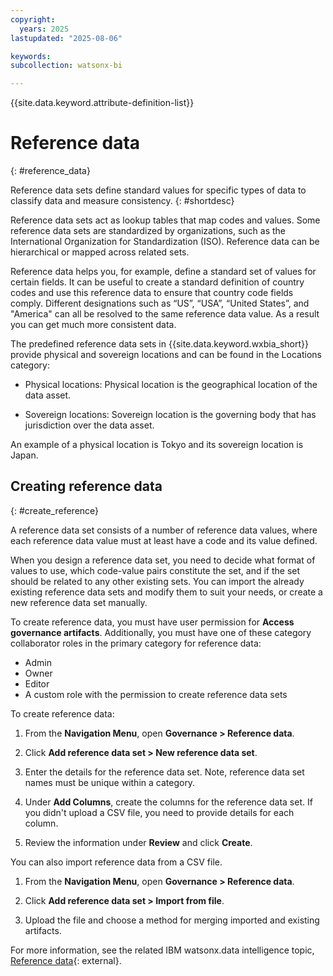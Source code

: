 ```yaml
---
copyright:
  years: 2025
lastupdated: "2025-08-06"

keywords:
subcollection: watsonx-bi

---
```


{{site.data.keyword.attribute-definition-list}}


# Reference data
{: #reference_data}

Reference data sets define standard values for specific types of data to classify data and measure consistency. {: #shortdesc}

Reference data sets act as lookup tables that map codes and values. Some reference data sets are standardized by organizations, such as the International Organization for Standardization (ISO). Reference data can be hierarchical or mapped across related sets.

Reference data helps you, for example, define a standard set of values for certain fields. It can be useful to create a standard definition of country codes and use this reference data to ensure that country code fields comply. Different designations such as “US”, “USA”, “United States”, and "America" can all be resolved to the same reference data value. As a result you can get much more consistent data.

The predefined reference data sets in {{site.data.keyword.wxbia_short}} provide physical and sovereign locations and can be found in the Locations category:

- Physical locations: Physical location is the geographical location of the data asset.

- Sovereign locations: Sovereign location is the governing body that has jurisdiction over the data asset.

An example of a physical location is Tokyo and its sovereign location is Japan.

## Creating reference data
{: #create_reference}

A reference data set consists of a number of reference data values, where each reference data value must at least have a code and its value defined. 

When you design a reference data set, you need to decide what format of values to use, which code-value pairs constitute the set, and if the set should be related to any other existing sets. You can import the already existing reference data sets and modify them to suit your needs, or create a new reference data set manually.

To create reference data, you must have user permission for **Access governance artifacts**. Additionally, you must have one of these category collaborator roles in the primary category for reference data:

- Admin
- Owner
- Editor
- A custom role with the permission to create reference data sets

To create reference data: 

1. From the **Navigation Menu**, open **Governance > Reference data**.

2. Click **Add reference data set > New reference data set**. 

3. Enter the details for the reference data set. Note, reference data set names must be unique within a category.

4. Under **Add Columns**, create the columns for the reference data set. If you didn't upload a CSV file, you need to provide details for each column. 

5. Review the information under **Review** and click **Create**.

You can also import reference data from a CSV file. 

1. From the **Navigation Menu**, open **Governance > Reference data**.

2. Click **Add reference data set > Import from file**. 

3. Upload the file and choose a method for merging imported and existing artifacts. 

For more information, see the related IBM watsonx.data intelligence topic, [Reference data](https://dataplatform.cloud.ibm.com/docs/content/wsj/governance/reference_data_sets.html?context=df&audience=wdp){: external}.
